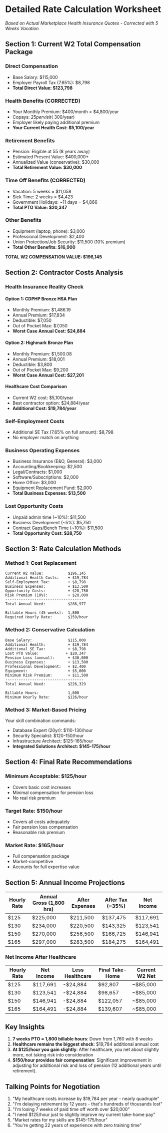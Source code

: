 # Detailed Rate Calculation Worksheet

_Based on Actual Marketplace Health Insurance Quotes - Corrected with 5 Weeks Vacation_

## Section 1: Current W2 Total Compensation Package

### Direct Compensation

- Base Salary: $115,000
- Employer Payroll Tax (7.65%): $8,798
- **Total Direct Value: $123,798**

### Health Benefits (CORRECTED)

- Your Monthly Premium: $400/month = $4,800/year
- Copays: $25 per visit (~$300/year)
- Employer likely paying additional premium
- **Your Current Health Cost: $5,100/year**

### Retirement Benefits

- Pension: Eligible at 55 (8 years away)
- Estimated Present Value: $400,000+
- Annualized Value (conservative): $30,000
- **Total Retirement Value: $30,000**

### Time Off Benefits (CORRECTED)

- Vacation: 5 weeks = $11,058
- Sick Time: 2 weeks = $4,423
- Government Holidays: ~11 days = $4,866
- **Total PTO Value: $20,347**

### Other Benefits

- Equipment (laptop, phone): $3,000
- Professional Development: $2,400
- Union Protection/Job Security: $11,500 (10% premium)
- **Total Other Benefits: $16,900**

**TOTAL W2 COMPENSATION VALUE: $196,145**

## Section 2: Contractor Costs Analysis

### Health Insurance Reality Check

#### Option 1: CDPHP Bronze HSA Plan

- Monthly Premium: $1,486.19
- Annual Premium: $17,834
- Deductible: $7,050
- Out of Pocket Max: $7,050
- **Worst Case Annual Cost: $24,884**

#### Option 2: Highmark Bronze Plan

- Monthly Premium: $1,500.08
- Annual Premium: $18,001
- Deductible: $3,800
- Out of Pocket Max: $9,200
- **Worst Case Annual Cost: $27,201**

#### Healthcare Cost Comparison

- Current W2 cost: $5,100/year
- Best contractor option: $24,884/year
- **Additional Cost: $19,784/year**

### Self-Employment Costs

- Additional SE Tax (7.65% on full amount): $8,798
- No employer match on anything

### Business Operating Expenses

- Business Insurance (E&O, General): $3,000
- Accounting/Bookkeeping: $2,500
- Legal/Contracts: $1,000
- Software/Subscriptions: $2,000
- Home Office: $3,000
- Equipment Replacement Fund: $2,000
- **Total Business Expenses: $13,500**

### Lost Opportunity Costs

- Unpaid admin time (~10%): $11,500
- Business Development (~5%): $5,750
- Contract Gaps/Bench Time (~10%): $11,500
- **Total Opportunity Cost: $28,750**

## Section 3: Rate Calculation Methods

### Method 1: Cost Replacement

```
Current W2 Value:           $196,145
Additional Health Costs:    + $19,784
Self-Employment Tax:        + $8,798
Business Expenses:          + $13,500
Opportunity Costs:          + $28,750
Risk Premium (10%):         + $20,000
-----------------------------------
Total Annual Need:          $286,977

Billable Hours (45 weeks):  1,800
Required Hourly Rate:       $159/hour
```

### Method 2: Conservative Calculation

```
Base Salary:                $115,000
Additional Health:          + $19,784
Additional SE Tax:          + $8,798
Lost PTO Value:            + $20,347
Pension Loss (annual):      + $30,000
Business Expenses:          + $13,500
Professional Development:   + $2,400
Equipment:                  + $5,000
Minimum Risk Premium:       + $11,500
-----------------------------------
Total Annual Need:          $226,329

Billable Hours:             1,800
Minimum Hourly Rate:        $126/hour
```

### Method 3: Market-Based Pricing

Your skill combination commands:

- Database Expert (20yr): $110-130/hour
- Security Specialist: $120-150/hour
- Infrastructure Architect: $125-165/hour
- **Integrated Solutions Architect: $145-175/hour**

## Section 4: Final Rate Recommendations

### Minimum Acceptable: $125/hour

- Covers basic cost increases
- Minimal compensation for pension loss
- No real risk premium

### Target Rate: $150/hour

- Covers all costs adequately
- Fair pension loss compensation
- Reasonable risk premium

### Market Rate: $165/hour

- Full compensation package
- Market-competitive
- Accounts for full expertise value

## Section 5: Annual Income Projections

| Hourly Rate | Annual Gross (1,800 hrs) | After Expenses | After Tax (~35%) | Net Income |
| ----------- | ------------------------ | -------------- | ---------------- | ---------- |
| $125        | $225,000                 | $211,500       | $137,475         | $117,691   |
| $130        | $234,000                 | $220,500       | $143,325         | $123,541   |
| $150        | $270,000                 | $256,500       | $166,725         | $146,941   |
| $165        | $297,000                 | $283,500       | $184,275         | $164,491   |

### Net Income After Healthcare

| Hourly Rate | Net Income | Less Healthcare | Final Take-Home | Current W2 Net |
| ----------- | ---------- | --------------- | --------------- | -------------- |
| $125        | $117,691   | -$24,884        | $92,807         | ~$85,000       |
| $130        | $123,541   | -$24,884        | $98,657         | ~$85,000       |
| $150        | $146,941   | -$24,884        | $122,057        | ~$85,000       |
| $165        | $164,491   | -$24,884        | $139,607        | ~$85,000       |

## Key Insights

1. **7 weeks PTO = 1,800 billable hours**: Down from 1,760 with 8 weeks
2. **Healthcare remains the biggest shock**: $19,784 additional annual cost
3. **At $125/hour you gain slightly**: After healthcare, you net about slightly more, not taking risk into consideration
4. **$150/hour provides fair compensation**: Significant improvement in adjusting for additional risk and loss of pension (12 additional years until retirement).

## Talking Points for Negotiation

1. "My healthcare costs increase by $19,784 per year - nearly quadruple"
2. "I'm delaying retirement by 12 years - that's hundreds of thousands lost"
3. "I'm losing 7 weeks of paid time off worth over $20,000"
4. "I need $125/hour just to slightly improve my current take-home pay"
5. "Market rates for my skills are $145-175/hour"
6. "You're getting 22 years of experience with zero training time"

